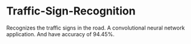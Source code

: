 # Traffic-Sign-Recognition
 Recognizes the traffic signs in the road. A convolutional neural network application. And have accuracy of 94.45%. 
